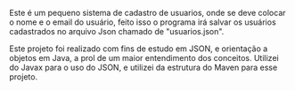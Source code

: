 Este é um pequeno sistema de cadastro de usuarios, onde se deve colocar o nome e o email do usuário, feito isso o programa irá salvar os usuários cadastrados no arquivo Json chamado de "usuarios.json".

Este projeto foi realizado com fins de estudo em JSON, e orientação a objetos em Java, a prol de um maior entendimento dos conceitos.
Utilizei do Javax para o uso do JSON, e utilizei da estrutura do Maven para esse projeto.
